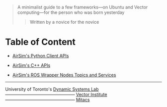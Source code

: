 > A minimalist guide to  a few frameworks⁠—on Ubuntu and Vector computing⁠—for the person who was born yesterday
>> Written by a novice for the novice

# Table of Content

- [AirSim's Python Client APIs](https://github.com/JacopoPan/a-minimalist-guide/blob/master/AirSim-APIs/Python_API.md)

- [AirSim's C++ APIs](https://github.com/JacopoPan/a-minimalist-guide/blob/master/AirSim-APIs/CPP_API.md)

- [AirSim's ROS Wrapper Nodes Topics and Services](https://github.com/JacopoPan/a-minimalist-guide/blob/master/AirSim-APIs/ROS_Wrapper.md)


-------
University of Toronto's [Dynamic Systems Lab](https://github.com/utiasDSL) ———————————————— [Vector Institute](https://github.com/VectorInstitute) ———————————————— [Mitacs](https://www.mitacs.ca/en/projects/multi-agent-reinforcement-learning-decentralized-uavugv-cooperative-exploration)
